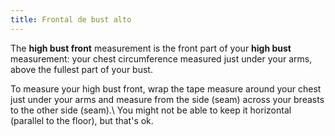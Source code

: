```yaml
---
title: Frontal de bust alto
---
```


The **high bust front** measurement is the front part of your **high bust** measurement: your chest circumference measured just under your arms, above the fullest part of your bust.

To measure your high bust front, wrap the tape measure around your chest just under your arms and measure from the side (seam) across your breasts to the other side (seam).\ You might not be able to keep it horizontal (parallel to the floor), but that's ok.
